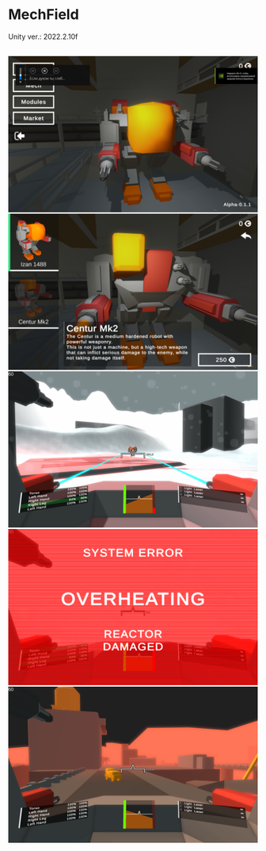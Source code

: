 # MechField

<p>Unity ver.: 2022.2.10f</p>


<br>
<img src="Screenshots/1.png">

<br>
<img src="Screenshots/2.png">

<br>
<img src="Screenshots/3.png">

<br>
<img src="Screenshots/4.png">
 
<br>
<img src="Screenshots/5.png">
